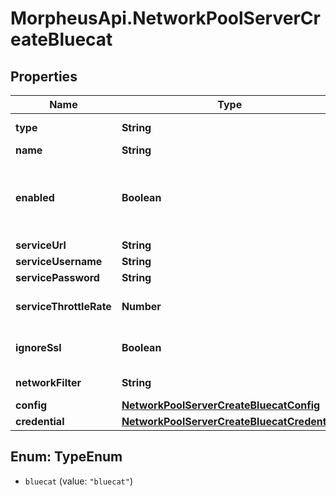# MorpheusApi.NetworkPoolServerCreateBluecat

## Properties

Name | Type | Description | Notes
------------ | ------------- | ------------- | -------------
**type** | **String** | Type Code (Bluecat) | 
**name** | **String** | Name | 
**enabled** | **Boolean** | Can be used to enable / disable the network pool server. | [optional] [default to true]
**serviceUrl** | **String** | URL | 
**serviceUsername** | **String** | Username | [optional] 
**servicePassword** | **String** | Password | [optional] 
**serviceThrottleRate** | **Number** | Throttle Rate | [optional] [default to 0]
**ignoreSsl** | **Boolean** | Disable SSL SNI Verification | [optional] [default to true]
**networkFilter** | **String** | Network Filter | [optional] 
**config** | [**NetworkPoolServerCreateBluecatConfig**](NetworkPoolServerCreateBluecatConfig.md) |  | [optional] 
**credential** | [**NetworkPoolServerCreateBluecatCredential**](NetworkPoolServerCreateBluecatCredential.md) |  | [optional] 



## Enum: TypeEnum


* `bluecat` (value: `"bluecat"`)




